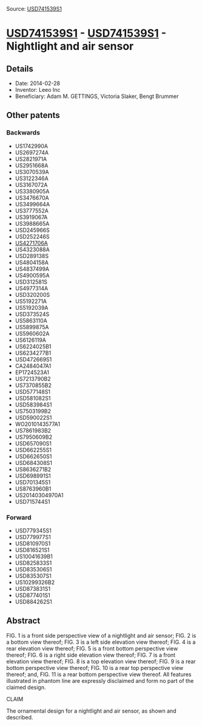 Source: [USD741539S1](https://patents.google.com/patent/USD741539S1)

# [USD741539S1](USD741539S1.md) - [USD741539S1](USD741539S1.md) - Nightlight and air sensor

## Details

* Date: 2014-02-28
* Inventor: Leeo Inc
* Beneficiary: Adam M. GETTINGS, Victoria Slaker, Bengt Brummer

## Other patents

### Backwards
 * US1742990A
 * US2697274A
 * US2821971A
 * US2951668A
 * US3070539A
 * US3122346A
 * US3167072A
 * US3380905A
 * US3476670A
 * US3499664A
 * US3777552A
 * US3919067A
 * US3988665A
 * USD245966S
 * USD252246S
 * [US4271706A](US4271706A.md)
 * US4323088A
 * USD289138S
 * US4804158A
 * US4837499A
 * US4900595A
 * USD312581S
 * US4977314A
 * USD320200S
 * US5192271A
 * US5192039A
 * USD373524S
 * US5863110A
 * US5899875A
 * US5960602A
 * US6126119A
 * US6224025B1
 * US6234277B1
 * USD472669S1
 * CA2484047A1
 * EP1724523A1
 * US7213790B2
 * US7370855B2
 * USD577148S1
 * USD581082S1
 * USD583984S1
 * US7503199B2
 * USD590022S1
 * WO2010143577A1
 * US7861983B2
 * US7950609B2
 * USD657090S1
 * USD662255S1
 * USD662650S1
 * USD684308S1
 * US8636271B2
 * USD698991S1
 * USD701345S1
 * US8763960B1
 * US20140304970A1
 * USD715744S1
### Forward
 * USD779345S1
 * USD779977S1
 * USD810970S1
 * USD816521S1
 * US10041639B1
 * USD825833S1
 * USD835306S1
 * USD835307S1
 * US10299326B2
 * USD873831S1
 * USD877401S1
 * USD884262S1
## Abstract

FIG. 1 is a front side perspective view of a nightlight and air sensor;
 FIG. 2 is a bottom view thereof;
 FIG. 3 is a left side elevation view thereof;
 FIG. 4 is a rear elevation view thereof;
 FIG. 5 is a front bottom perspective view thereof;
 FIG. 6 is a right side elevation view thereof;
 FIG. 7 is a front elevation view thereof;
 FIG. 8 is a top elevation view thereof;
 FIG. 9 is a rear bottom perspective view thereof;
 FIG. 10 is a rear top perspective view thereof; and,
 FIG. 11 is a rear bottom perspective view thereof.
All features illustrated in phantom line are expressly disclaimed and form no part of the claimed design.

CLAIM
 
The ornamental design for a nightlight and air sensor, as shown and described.